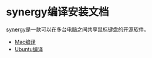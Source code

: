 # synergy编译安装文档
[synergy](https://github.com/symless/synergy-core)是一款可以在多台电脑之间共享鼠标键盘的开源软件。
 * [Mac编译](./mac-compile-synergy.md)
 * [Ubuntu编译](./ubuntu-compile-synergy.md)

